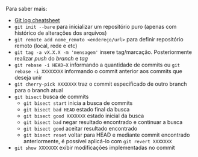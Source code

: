 Para saber mais:

- [Git log cheatsheet](http://devhints.io/git-log)
- `git init --bare` para inicializar um repositório puro (apenas com histórico de alterações dos arquivos)
- `git remote add nome_remoto <endereço/url>` para definir repositório remoto (local, rede e etc)
- `git tag -a vX.X.X -m 'mensagem'` insere tag/marcação. Posteriormente realizar _push_ do _branch_ e _tag_
- `git rebase -i HEAD~X` informando a quantidade de commits ou `git rebase -i XXXXXXXX` informando o commit anterior aos commits que deseja unir
- `git cherry-pick XXXXXXX` traz o commit especificado de outro branch para o branch atual
- `git bisect` busca de commits
    - `git bisect start` inicia a busca de commits
    - `git bisect bad HEAD` estado final da busca
    - `git bisect good XXXXXXX` estado inicial da busca
    - `git bisect bad` negar resultado encontrado e continuar a busca
    - `git bisect good` aceitar resultado encontrado
    - `git bisect reset` voltar para HEAD e mediante commit encontrado anteriormente, é possível aplicá-lo com `git revert XXXXXXX`
- `git show XXXXXXX` exibir modificações implementadas no commit